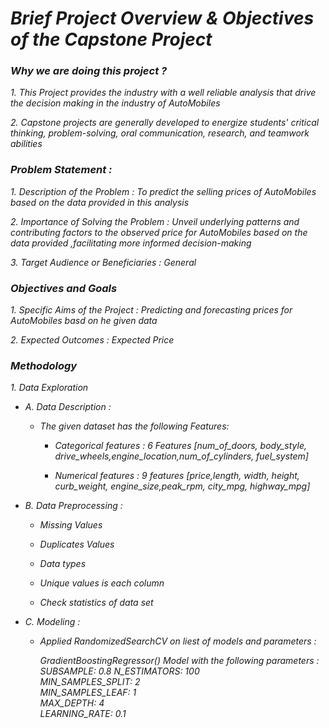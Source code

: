 
# *Brief Project Overview & Objectives of the Capstone Project*

### *Why we are doing this project ?*

  *1. This Project provides the industry with a well reliable analysis that drive the decision making in the industry of AutoMobiles*

  *2. Capstone projects are generally developed to energize students' critical thinking, problem-solving, oral communication, research, and teamwork abilities*

### *Problem Statement :*

  *1. Description of the Problem :   To predict  the selling prices of AutoMobiles based on the data provided in this analysis*

  *2. Importance of Solving the Problem :  Unveil underlying patterns and contributing factors to the observed price for AutoMobiles based on the data provided ,facilitating more informed decision-making*

  *3. Target Audience or Beneficiaries : General*  

  ### *Objectives and Goals*

  *1. Specific Aims of the Project : Predicting and forecasting prices for AutoMobiles basd on he given data*

  *2. Expected Outcomes : Expected Price*

  ### *Methodology*

  *1. Data Exploration*

   * *A. Data Description :*

     * *The given dataset has the following Features:*
     
       * *Categorical features :  6 Features  [num_of_doors, body_style, drive_wheels,engine_location,num_of_cylinders, fuel_system]*
     
       * *Numerical features : 9 features [price,length, width, height, curb_weight, engine_size,peak_rpm, city_mpg, highway_mpg]*

   * *B. Data Preprocessing :*

     * *Missing Values*

     * *Duplicates Values*

     * *Data types*

     * *Unique values is each column*

     * *Check statistics of data set*

  * *C. Modeling :*

     * *Applied RandomizedSearchCV on liest of models and parameters :*   

          *GradientBoostingRegressor() Model with the following parameters :*
            *SUBSAMPLE: 0.8*
            *N_ESTIMATORS: 100*  
            *MIN_SAMPLES_SPLIT: 2*  
            *MIN_SAMPLES_LEAF: 1*  
            *MAX_DEPTH: 4*  
            *LEARNING_RATE: 0.1*  